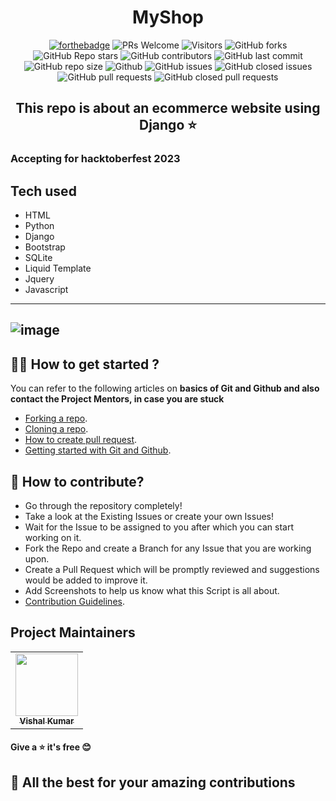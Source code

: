 
<h1 style="text-align: center;">MyShop</h1>
<div align="center">
 <p>
  
[![forthebadge](https://forthebadge.com/images/badges/built-with-love.svg)](https://forthebadge.com)
![PRs Welcome](https://img.shields.io/badge/PRs-welcome-brightgreen.svg?style=for-the-badge)
![Visitors](https://api.visitorbadge.io/api/visitors?path=kvishalrj%2FMyShop%20&countColor=%23263759&style=for-the-badge)
![GitHub forks](https://img.shields.io/github/forks/kvishalrj/MyShop?style=for-the-badge)
![GitHub Repo stars](https://img.shields.io/github/stars/kvishalrj/MyShop?style=for-the-badge)
![GitHub contributors](https://img.shields.io/github/contributors/kvishalrj/MyShop?style=for-the-badge)
![GitHub last commit](https://img.shields.io/github/last-commit/kvishalrj/MyShop?style=for-the-badge)
![GitHub repo size](https://img.shields.io/github/repo-size/kvishalrj/MyShop?style=for-the-badge)
![Github](https://img.shields.io/github/license/kvishalrj/MyShop?style=for-the-badge)
![GitHub issues](https://img.shields.io/github/issues/kvishalrj/MyShop?style=for-the-badge)
![GitHub closed issues](https://img.shields.io/github/issues-closed-raw/kvishalrj/MyShop?style=for-the-badge)
![GitHub pull requests](https://img.shields.io/github/issues-pr/kvishalrj/MyShop?style=for-the-badge)
![GitHub closed pull requests](https://img.shields.io/github/issues-pr-closed/kvishalrj/MyShop?style=for-the-badge)
  
 </p>
 </div>

 <h2 align='center'>This repo is about an ecommerce website using Django
⭐</h2>

### Accepting for hacktoberfest 2023

## Tech used
* HTML
* Python
* Django
* Bootstrap
* SQLite
* Liquid Template
* Jquery
* Javascript
---
![image](https://github.com/kvishalrj/MyShop/assets/98400348/3671cea6-2f8d-4272-ae6e-cc3d11b88262)
---

## 👨‍💻 How to get started ?
You can refer to the following articles on **basics of Git and Github and also contact the Project Mentors, in case you are stuck**
* [Forking a repo](https://docs.github.com/en/get-started/quickstart/fork-a-repo).
* [Cloning a repo](https://docs.github.com/en/repositories/creating-and-managing-repositories/cloning-a-repository).
* [How to create pull request](https://opensource.com/article/19/7/create-pull-request-github).
* [Getting started with Git and Github](https://youtu.be/apGV9Kg7ics?feature=shared).

 ## 📝 How to contribute?
 * Go through the repository completely!
 * Take a look at the Existing Issues or create your own Issues!
 * Wait for the Issue to be assigned to you after which you can start working on it.
 * Fork the Repo and create a Branch for any Issue that you are working upon.
 * Create a Pull Request which will be promptly reviewed and suggestions would be added to improve it.
 * Add Screenshots to help us know what this Script is all about.
 * [Contribution Guidelines](https://github.com/kvishalrj/MyShop/blob/main/CONTRIBUTING.md).
   
 
## Project Maintainers
<table align="center">
	<tr >
    <td align="center">
            <a href="https://github.com/marshadkhn">
              <img src="https://avatars.githubusercontent.com/u/102026258?v=4" width="100px" alt=""/><br />
              <sub><b>Vishal Kumar</b></sub>
            </a>
   </td>
  </tr>
</table>

#### Give a ⭐ it's free 😊
## 🎉 All the best for your amazing contributions
